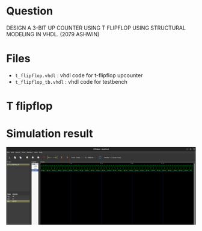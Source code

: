 # Question
DESIGN A 3-BIT UP COUNTER USING T FLIPFLOP USING STRUCTURAL MODELING IN VHDL. (2079 ASHWIN)

# Files

- `t_flipflop.vhdl` : vhdl code for t-flipflop upcounter
- `t_flipflop_tb.vhdl` : vhdl code for testbench

# T flipflop 

# Simulation result

![result](Images/Result_from_GTKwave.png)
